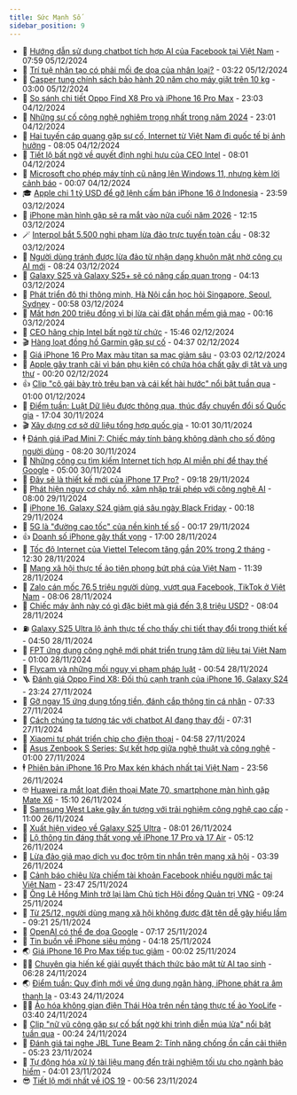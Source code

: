 ```yaml
---
title: Sức Mạnh Số
sidebar_position: 9
---
```


<!-- dantri-suc-manh-so:START -->
- 🐻 [Hướng dẫn sử dụng chatbot tích hợp AI của Facebook tại Việt Nam](https://dantri.com.vn/suc-manh-so/huong-dan-su-dung-chatbot-tich-hop-ai-cua-facebook-tai-viet-nam-20241205143658269.htm) - 07:59 05/12/2024
- 💄 [Trí tuệ nhân tạo có phải mối đe dọa của nhân loại?](https://dantri.com.vn/suc-manh-so/tri-tue-nhan-tao-co-phai-moi-de-doa-cua-nhan-loai-20241205082309064.htm) - 03:22 05/12/2024
- 🚀 [Casper tung chính sách bảo hành 20 năm cho máy giặt trên 10 kg](https://dantri.com.vn/suc-manh-so/casper-tung-chinh-sach-bao-hanh-20-nam-cho-may-giat-tren-10-kg-20241205094332602.htm) - 03:00 05/12/2024
- 👹 [So sánh chi tiết Oppo Find X8 Pro và iPhone 16 Pro Max](https://dantri.com.vn/suc-manh-so/so-sanh-chi-tiet-oppo-find-x8-pro-va-iphone-16-pro-max-20241204222817368.htm) - 23:03 04/12/2024
- 🤭 [Những sự cố công nghệ nghiêm trọng nhất trong năm 2024](https://dantri.com.vn/suc-manh-so/nhung-su-co-cong-nghe-nghiem-trong-nhat-trong-nam-2024-20241204231729715.htm) - 23:01 04/12/2024
- 🗽 [Hai tuyến cáp quang gặp sự cố, Internet từ Việt Nam đi quốc tế bị ảnh hưởng](https://dantri.com.vn/suc-manh-so/hai-tuyen-cap-quang-gap-su-co-internet-tu-viet-nam-di-quoc-te-bi-anh-huong-20241204145815356.htm) - 08:05 04/12/2024
- 🧰 [Tiết lộ bất ngờ về quyết định nghỉ hưu của CEO Intel](https://dantri.com.vn/suc-manh-so/tiet-lo-bat-ngo-ve-quyet-dinh-nghi-huu-cua-ceo-intel-20241204104952491.htm) - 08:01 04/12/2024
- 🤭 [Microsoft cho phép máy tính cũ nâng lên Windows 11, nhưng kèm lời cảnh báo](https://dantri.com.vn/suc-manh-so/microsoft-cho-phep-may-tinh-cu-nang-len-windows-11-nhung-kem-loi-canh-bao-20241203184939482.htm) - 00:07 04/12/2024
- 🎓 [Apple chi 1 tỷ USD để gỡ lệnh cấm bán iPhone 16 ở Indonesia](https://dantri.com.vn/suc-manh-so/apple-chi-1-ty-usd-de-go-lenh-cam-ban-iphone-16-o-indonesia-20241203225922329.htm) - 23:59 03/12/2024
- 🌮 [iPhone màn hình gập sẽ ra mắt vào nửa cuối năm 2026](https://dantri.com.vn/suc-manh-so/iphone-man-hinh-gap-se-ra-mat-vao-nua-cuoi-nam-2026-20241203094355961.htm) - 12:15 03/12/2024
- 🪄 [Interpol bắt 5.500 nghi phạm lừa đảo trực tuyến toàn cầu](https://dantri.com.vn/suc-manh-so/interpol-bat-5500-nghi-pham-lua-dao-truc-tuyen-toan-cau-20241203143827142.htm) - 08:32 03/12/2024
- 🥳 [Người dùng tránh được lừa đảo từ nhận dạng khuôn mặt nhờ công cụ AI mới](https://dantri.com.vn/suc-manh-so/nguoi-dung-tranh-duoc-lua-dao-tu-nhan-dang-khuon-mat-nho-cong-cu-ai-moi-20241203130212300.htm) - 08:24 03/12/2024
- 👺 [Galaxy S25 và Galaxy S25+ sẽ có nâng cấp quan trọng](https://dantri.com.vn/suc-manh-so/galaxy-s25-va-galaxy-s25-se-co-nang-cap-quan-trong-20241202151720987.htm) - 04:13 03/12/2024
- 💂 [Phát triển đô thị thông minh, Hà Nội cần học hỏi Singapore, Seoul, Sydney](https://dantri.com.vn/suc-manh-so/phat-trien-do-thi-thong-minh-ha-noi-can-hoc-hoi-singapore-seoul-sydney-20241202154900329.htm) - 00:58 03/12/2024
- 🦆 [Mất hơn 200 triệu đồng vì bị lừa cài đặt phần mềm giả mạo](https://dantri.com.vn/suc-manh-so/mat-hon-200-trieu-dong-vi-bi-lua-cai-dat-phan-mem-gia-mao-20241202235304584.htm) - 00:16 03/12/2024
- 📝 [CEO hãng chip Intel bất ngờ từ chức](https://dantri.com.vn/suc-manh-so/ceo-hang-chip-intel-bat-ngo-tu-chuc-20241202224401294.htm) - 15:46 02/12/2024
- 🎬 [Hàng loạt đồng hồ Garmin gặp sự cố](https://dantri.com.vn/suc-manh-so/hang-loat-dong-ho-garmin-gap-su-co-20241202112935420.htm) - 04:37 02/12/2024
- 🐘 [Giá iPhone 16 Pro Max màu titan sa mạc giảm sâu](https://dantri.com.vn/suc-manh-so/gia-iphone-16-pro-max-mau-titan-sa-mac-giam-sau-20241130231621605.htm) - 03:03 02/12/2024
- 🌈 [Apple gây tranh cãi vì bán phụ kiện có chứa hóa chất gây dị tật và ung thư](https://dantri.com.vn/suc-manh-so/apple-gay-tranh-cai-vi-ban-phu-kien-co-chua-hoa-chat-gay-di-tat-va-ung-thu-20241129150927664.htm) - 00:20 02/12/2024
- 👍 [Clip &quot;cô gái bày trò trêu bạn và cái kết hài hước&quot; nổi bật tuần qua](https://dantri.com.vn/suc-manh-so/clip-co-gai-bay-tro-treu-ban-va-cai-ket-hai-huoc-noi-bat-tuan-qua-20241201003848408.htm) - 01:00 01/12/2024
- 🤭 [Điểm tuần: Luật Dữ liệu được thông qua, thúc đẩy chuyển đổi số Quốc gia](https://dantri.com.vn/suc-manh-so/diem-tuan-luat-du-lieu-duoc-thong-qua-thuc-day-chuyen-doi-so-quoc-gia-20241129230510616.htm) - 17:04 30/11/2024
- 🎬 [Xây dựng cơ sở dữ liệu tổng hợp quốc gia](https://dantri.com.vn/suc-manh-so/xay-dung-co-so-du-lieu-tong-hop-quoc-gia-20241130164125419.htm) - 10:01 30/11/2024
- 🕴 [Đánh giá iPad Mini 7: Chiếc máy tính bảng không dành cho số đông người dùng](https://dantri.com.vn/suc-manh-so/danh-gia-ipad-mini-7-chiec-may-tinh-bang-khong-danh-cho-so-dong-nguoi-dung-20241129210243447.htm) - 08:20 30/11/2024
- 🎉 [Những công cụ tìm kiếm Internet tích hợp AI miễn phí để thay thế Google](https://dantri.com.vn/suc-manh-so/nhung-cong-cu-tim-kiem-internet-tich-hop-ai-mien-phi-de-thay-the-google-20241130022857329.htm) - 05:00 30/11/2024
- 💯 [Đây sẽ là thiết kế mới của iPhone 17 Pro?](https://dantri.com.vn/suc-manh-so/day-se-la-thiet-ke-moi-cua-iphone-17-pro-20241129001011396.htm) - 09:18 29/11/2024
- 💼 [Phát hiện nguy cơ cháy nổ, xâm nhập trái phép với công nghệ AI](https://dantri.com.vn/suc-manh-so/phat-hien-nguy-co-chay-no-xam-nhap-trai-phep-voi-cong-nghe-ai-20241129144335011.htm) - 08:00 29/11/2024
- 🦍 [iPhone 16, Galaxy S24 giảm giá sâu ngày Black Friday](https://dantri.com.vn/suc-manh-so/iphone-16-galaxy-s24-giam-gia-sau-ngay-black-friday-20241128225127541.htm) - 00:18 29/11/2024
- 🤔 [5G là &quot;đường cao tốc&quot; của nền kinh tế số](https://dantri.com.vn/suc-manh-so/5g-la-duong-cao-toc-cua-nen-kinh-te-so-20241128195311152.htm) - 00:17 29/11/2024
- 👍 [Doanh số iPhone gây thất vọng](https://dantri.com.vn/suc-manh-so/doanh-so-iphone-gay-that-vong-20241128120823660.htm) - 17:00 28/11/2024
- 🎊 [Tốc độ Internet của Viettel Telecom tăng gần 20% trong 2 tháng](https://dantri.com.vn/suc-manh-so/toc-do-internet-cua-viettel-telecom-tang-gan-20-trong-2-thang-20241128181523270.htm) - 12:30 28/11/2024
- 🗽 [Mạng xã hội thực tế ảo tiên phong bứt phá của Việt Nam](https://dantri.com.vn/suc-manh-so/mang-xa-hoi-thuc-te-ao-tien-phong-but-pha-cua-viet-nam-20241128154436350.htm) - 11:39 28/11/2024
- 🔭 [Zalo cán mốc 76,5 triệu người dùng, vượt qua Facebook, TikTok ở Việt Nam](https://dantri.com.vn/suc-manh-so/zalo-can-moc-765-trieu-nguoi-dung-vuot-qua-facebook-tiktok-o-viet-nam-20241128125654249.htm) - 08:06 28/11/2024
- 🤔 [Chiếc máy ảnh này có gì đặc biệt mà giá đến 3,8 triệu USD?](https://dantri.com.vn/suc-manh-so/chiec-may-anh-nay-co-gi-dac-biet-ma-gia-den-38-trieu-usd-20241128130756202.htm) - 08:04 28/11/2024
- ⛽️ [Galaxy S25 Ultra lộ ảnh thực tế cho thấy chi tiết thay đổi trong thiết kế](https://dantri.com.vn/suc-manh-so/galaxy-s25-ultra-lo-anh-thuc-te-cho-thay-chi-tiet-thay-doi-trong-thiet-ke-20241128081417433.htm) - 04:50 28/11/2024
- 🤭 [FPT ứng dụng công nghệ mới phát triển trung tâm dữ liệu tại Việt Nam](https://dantri.com.vn/suc-manh-so/fpt-ung-dung-cong-nghe-moi-phat-trien-trung-tam-du-lieu-tai-viet-nam-20241127190211206.htm) - 01:00 28/11/2024
- 🫶 [Flycam và những mối nguy vi phạm pháp luật](https://dantri.com.vn/suc-manh-so/flycam-va-nhung-moi-nguy-vi-pham-phap-luat-20241128012329915.htm) - 00:54 28/11/2024
- 🪜 [Đánh giá Oppo Find X8: Đối thủ cạnh tranh của iPhone 16, Galaxy S24](https://dantri.com.vn/suc-manh-so/danh-gia-oppo-find-x8-doi-thu-canh-tranh-cua-iphone-16-galaxy-s24-20241127224558803.htm) - 23:24 27/11/2024
- 🚀 [Gỡ ngay 15 ứng dụng tống tiền, đánh cắp thông tin cá nhân](https://dantri.com.vn/suc-manh-so/go-ngay-15-ung-dung-tong-tien-danh-cap-thong-tin-ca-nhan-20241127124939012.htm) - 07:33 27/11/2024
- 🦏 [Cách chúng ta tương tác với chatbot AI đang thay đổi](https://dantri.com.vn/suc-manh-so/cach-chung-ta-tuong-tac-voi-chatbot-ai-dang-thay-doi-20241127125558131.htm) - 07:31 27/11/2024
- 💃 [Xiaomi tự phát triển chip cho điện thoại](https://dantri.com.vn/suc-manh-so/xiaomi-tu-phat-trien-chip-cho-dien-thoai-20241127103923747.htm) - 04:58 27/11/2024
- 🌁 [Asus Zenbook S Series: Sự kết hợp giữa nghệ thuật và công nghệ](https://dantri.com.vn/suc-manh-so/asus-zenbook-s-series-su-ket-hop-giua-nghe-thuat-va-cong-nghe-20241126163348428.htm) - 01:00 27/11/2024
- 🕴 [Phiên bản iPhone 16 Pro Max kén khách nhất tại Việt Nam](https://dantri.com.vn/suc-manh-so/phien-ban-iphone-16-pro-max-ken-khach-nhat-tai-viet-nam-20241126233742655.htm) - 23:56 26/11/2024
- 🤓 [Huawei ra mắt loạt điện thoại Mate 70, smartphone màn hình gập Mate X6](https://dantri.com.vn/suc-manh-so/huawei-ra-mat-loat-dien-thoai-mate-70-smartphone-man-hinh-gap-mate-x6-20241126171410893.htm) - 15:10 26/11/2024
- 🥳 [Samsung West Lake gây ấn tượng với trải nghiệm công nghệ cao cấp](https://dantri.com.vn/suc-manh-so/samsung-west-lake-gay-an-tuong-voi-trai-nghiem-cong-nghe-cao-cap-20241126173329325.htm) - 11:00 26/11/2024
- 🤔 [Xuất hiện video về Galaxy S25 Ultra](https://dantri.com.vn/suc-manh-so/xuat-hien-video-ve-galaxy-s25-ultra-20241126130940313.htm) - 08:01 26/11/2024
- 🧐 [Lộ thông tin đáng thất vọng về iPhone 17 Pro và 17 Air](https://dantri.com.vn/suc-manh-so/lo-thong-tin-dang-that-vong-ve-iphone-17-pro-va-17-air-20241126112355912.htm) - 05:12 26/11/2024
- 🦣 [Lừa đảo giả mạo dịch vụ đọc trộm tin nhắn trên mạng xã hội](https://dantri.com.vn/suc-manh-so/lua-dao-gia-mao-dich-vu-doc-trom-tin-nhan-tren-mang-xa-hoi-20241125231155866.htm) - 03:39 26/11/2024
- 🧐 [Cảnh báo chiêu lừa chiếm tài khoản Facebook nhiều người mắc tại Việt Nam](https://dantri.com.vn/suc-manh-so/canh-bao-chieu-lua-chiem-tai-khoan-facebook-nhieu-nguoi-mac-tai-viet-nam-20241125233907046.htm) - 23:47 25/11/2024
- 🥸 [Ông Lê Hồng Minh trở lại làm Chủ tịch Hội đồng Quản trị VNG](https://dantri.com.vn/suc-manh-so/ong-le-hong-minh-tro-lai-lam-chu-tich-hoi-dong-quan-tri-vng-20241125162235320.htm) - 09:24 25/11/2024
- 🤖 [Từ 25/12, người dùng mạng xã hội không được đặt tên dễ gây hiểu lầm](https://dantri.com.vn/suc-manh-so/tu-2512-nguoi-dung-mang-xa-hoi-khong-duoc-dat-ten-de-gay-hieu-lam-20241125153726483.htm) - 09:21 25/11/2024
- 👺 [OpenAI có thể đe dọa Google](https://dantri.com.vn/suc-manh-so/openai-co-the-de-doa-google-20241125115511978.htm) - 07:17 25/11/2024
- 🤭 [Tin buồn về iPhone siêu mỏng](https://dantri.com.vn/suc-manh-so/tin-buon-ve-iphone-sieu-mong-20241125110200007.htm) - 04:18 25/11/2024
- 🌏 [Giá iPhone 16 Pro Max tiếp tục giảm](https://dantri.com.vn/suc-manh-so/gia-iphone-16-pro-max-tiep-tuc-giam-20241124224130429.htm) - 00:02 25/11/2024
- 🧑‍🏫 [Chuyên gia hiến kế giải quyết thách thức bảo mật từ AI tạo sinh](https://dantri.com.vn/suc-manh-so/chuyen-gia-hien-ke-giai-quyet-thach-thuc-bao-mat-tu-ai-tao-sinh-20241123165611083.htm) - 06:28 24/11/2024
- 🌏 [Điểm tuần: Quy định mới về ứng dụng ngân hàng, iPhone phát ra âm thanh lạ](https://dantri.com.vn/suc-manh-so/diem-tuan-quy-dinh-moi-ve-ung-dung-ngan-hang-iphone-phat-ra-am-thanh-la-20241123234111420.htm) - 03:43 24/11/2024
- 🧑‍🏫 [Ảo hóa không gian điện Thái Hòa trên nền tảng thực tế ảo YooLife](https://dantri.com.vn/suc-manh-so/ao-hoa-khong-gian-dien-thai-hoa-tren-nen-tang-thuc-te-ao-yoolife-20241123230706468.htm) - 03:40 24/11/2024
- 🦣 [Clip &quot;nữ vũ công gặp sự cố bất ngờ khi trình diễn múa lửa&quot; nổi bật tuần qua](https://dantri.com.vn/suc-manh-so/clip-nu-vu-cong-gap-su-co-bat-ngo-khi-trinh-dien-mua-lua-noi-bat-tuan-qua-20241124044115310.htm) - 00:24 24/11/2024
- 🤔 [Đánh giá tai nghe JBL Tune Beam 2: Tính năng chống ồn cần cải thiện](https://dantri.com.vn/suc-manh-so/danh-gia-tai-nghe-jbl-tune-beam-2-tinh-nang-chong-on-can-cai-thien-20241122154831059.htm) - 05:23 23/11/2024
- 🚦 [Tự động hóa xử lý tài liệu mang đến trải nghiệm tối ưu cho ngành bảo hiểm](https://dantri.com.vn/suc-manh-so/tu-dong-hoa-xu-ly-tai-lieu-mang-den-trai-nghiem-toi-uu-cho-nganh-bao-hiem-20241123103805269.htm) - 04:01 23/11/2024
- 😎 [Tiết lộ mới nhất về iOS 19](https://dantri.com.vn/suc-manh-so/tiet-lo-moi-nhat-ve-ios-19-20241122153459884.htm) - 00:56 23/11/2024<!-- dantri-suc-manh-so:END -->
